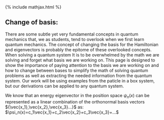{% include mathjax.html %}

## Change of basis:

There are some subtle yet very fundamental concepts in quantum mechanics that, we as students, tend to overlook when we first learn quantum mechanics. The concept of changing the basis for the Hamiltonian and eigenvectors is probably the epitome of these overlooked concepts. When solving a quantum system It is to be overwhelmed by the math we are solving and forget what basis we are working on. 
This page is designed to show the importance of paying attention to the basis we are working on and how to change between bases to simplify the math of solving quantum problems as well as extracting the needed information from the quantum system. Our work will be using examples from the paticle in a box system, but our derivations can be applied to any quantum system.

We know that an energy eigenvector in the position space $\psi_n(x)$ can be represented as a linear combination of the orthonormal basis vectors ${\vec{x_1},\vec{x_2},\vec{x_3}...}$ as: $\psi_n(x)=c_1\vec{x_1}+c_2\vec{x_2}+c_3\vec{x_3}+...$
